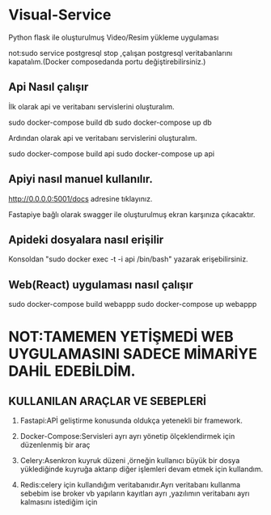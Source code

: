 # Visual-Service
Python flask ile oluşturulmuş Video/Resim yükleme uygulaması 


not:sudo service postgresql stop ,çalışan postgresql veritabanlarını kapatalım.(Docker composedanda portu değiştirebilirsiniz.)

## Api Nasıl çalışır 
İlk olarak api ve veritabanı servislerini oluşturalım.

sudo docker-compose build db
sudo docker-compose up db

Ardından olarak api ve veritabanı servislerini oluşturalım.

sudo docker-compose build api
sudo docker-compose up api

## Apiyi nasıl manuel kullanılır.
http://0.0.0.0:5001/docs  adresine tıklayınız.

Fastapiye bağlı olarak  swagger ile oluşturulmuş ekran karşınıza çıkacaktır.
## Apideki dosyalara nasıl erişilir
Konsoldan "sudo docker exec -t -i api /bin/bash" yazarak erişebilirsiniz.
## Web(React) uygulaması nasıl çalışır
sudo docker-compose build webappp
sudo docker-compose up webappp

# NOT:TAMEMEN YETİŞMEDİ WEB UYGULAMASINI SADECE MİMARİYE DAHİL EDEBİLDİM.

## KULLANILAN ARAÇLAR  VE SEBEPLERİ
1. Fastapi:APİ geliştirme konusunda oldukça yetenekli bir framework.

2. Docker-Compose:Servisleri ayrı ayrı yönetip ölçeklendirmek için düzenlenmiş bir araç

3. Celery:Asenkron kuyruk düzeni ,örneğin kullanıcı büyük bir dosya yüklediğinde kuyruğa aktarıp diğer işlemleri devam etmek için kullandım.

4. Redis:celery için kullandığım veritabanıdır.Ayrı veritabanı kullanma sebebim ise broker vb yapıların kayıtları ayrı ,yazılımın veritabanı ayrı kalmasını istediğim için